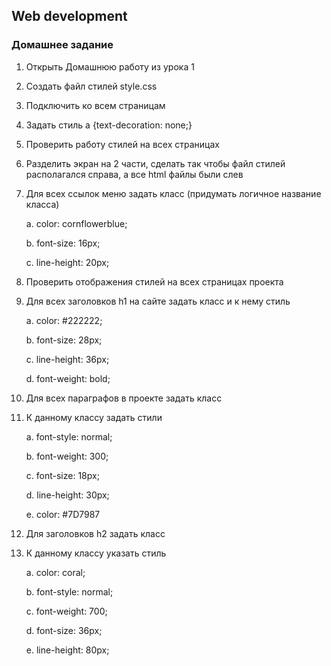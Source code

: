 ## Web development

### Домашнее задание
1.	Открыть Домашнюю работу из урока 1
   
2.	Создать файл стилей style.css
   
3.	Подключить ко всем страницам
   
4.	Задать стиль
a {text-decoration: none;}

6.	Проверить работу стилей на всех страницах
   
7.	Разделить экран на 2 части, сделать так чтобы файл стилей располагался справа, а все html файлы были слев
    
8.	Для всех ссылок меню задать класс (придумать логичное название класса)

  	 a. color: cornflowerblue;
  
    b. font-size: 16px;
    
    c. line-height: 20px;

10.	Проверить отображения стилей на всех страницах проекта
    
11.	Для всех заголовков h1 на сайте задать класс и к нему стиль

    a. color: #222222;
    
    b. font-size: 28px;
    
    c. line-height: 36px;
    
    d. font-weight: bold;

13.	Для всех параграфов в проекте задать класс
    
14.	К данному классу задать стили

    a. font-style: normal;
    
    b. font-weight: 300;
    
    c. font-size: 18px;
    
    d. line-height: 30px;
    
    e. color: #7D7987

16.	Для заголовков h2 задать класс

17.	К данному классу указать стиль 

    a. color: coral;
  
    b. font-style: normal;
    
    c. font-weight: 700;
    
    d. font-size: 36px;
    
    e. line-height: 80px;
